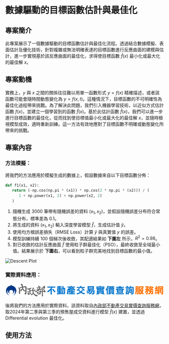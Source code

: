 # 數據驅動的目標函數估計與最佳化
## 專案簡介

此專案展示了一個數據驅動的目標函數估計與最佳化流程。透過結合數據模擬、表面估計及優化技術，針對複雜或無法明確表達的目標函數進行反應曲面的建模與估計，進一步實現基於該反應曲面的最佳化，求得使目標函數 $\hat{f}(x)$ 最小化或最大化的最佳解 $x$。

## 專案動機

實務上，$y$ 與 $x$ 之間的關係往往難以用單一函數形式 $y = f(x)$ 精確描述，或者該函數可能會隨時間動態變化為 $y = f(x, t)$。這種情況下，目標函數的不可明確性為最佳化過程帶來挑戰。為了解決此問題，我們引入機器學習技術，以近似方式估計函數 $f(x)$，並建立一個學習到的函數 $\hat{f}(x)$。基於此估計函數 $\hat{f}(x)$，我們可以進一步進行目標函數的最佳化，從而找到使目標值最小化或最大化的最佳解 $x$，並隨時檢視模型成效，適時重新訓練。這一方法有效地應對了目標函數不明確或動態變化所帶來的挑戰。

## 專案內容

### 方法模擬：

將我們的方法應用於模擬生成的數據上，假設數據來自以下目標函數分佈：

``` python
def f1(x1, x2):
   return (-np.cos(np.pi * (x1)) * np.cos(2 * np.pi * (x2))) / (
      1 + np.power(x1, 2) + np.power(x2, 2)
   )
```

1. 隨機生成 3000 筆帶有隨機誤差的資料 $(x_1, x_2)$，並假設隨機誤差分布符合常態分布，標準差為 0.1。
2. 將生成的資料 $(x_1, x_2)$ 輸入深度學習模型 $\hat{f}$，生成估計值 $\hat{y}$。
3. 使用均方根誤差損失（RMSE Loss）計算 $\hat{y}$ 與真實值 $y$ 的誤差。
4. 模型訓練持續 $100$ 個梯次後收斂，其配適結果如 **下圖左** 所示，$R^2 = 0.98$。
5. 對已收斂的估計反應曲面 $\hat{f}$ 使用粒子群最佳化（PSO），最終收斂至全域最小值。結果展示於 **下圖右**，可以看到粒子群完美地找到目標函數的最小值。


![Descent Plot](./pso.gif)

### 實際資料應用：
![Data Logo](./logo-xs.svg)

後將我們的方法應用於實際資料，該資料取自[內政部不動產交易實價查詢服務網](https://plvr.land.moi.gov.tw/DownloadOpenData)，取2024年第二季與第三季的預售屋成交資料進行模型 $\hat{f}(x)$ 建置，並透過 Differential evolution 最佳化。


## 使用方法

